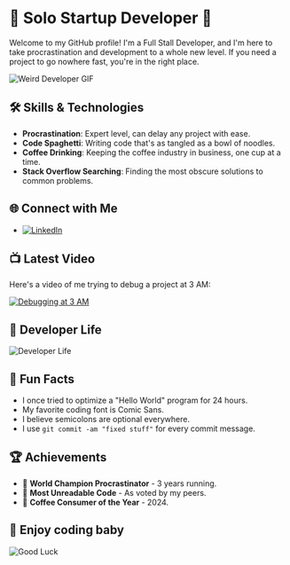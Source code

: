 # 🚀 Solo Startup Developer 🚀

Welcome to my GitHub profile! I'm a Full Stall Developer, and I'm here to take procrastination and development to a whole new level. If you need a project to go nowhere fast, you're in the right place.

![Weird Developer GIF](https://media.giphy.com/media/26gslxUny4dA9dWeQ/giphy.gif)

## 🛠️ Skills & Technologies

- **Procrastination**: Expert level, can delay any project with ease.
- **Code Spaghetti**: Writing code that's as tangled as a bowl of noodles.
- **Coffee Drinking**: Keeping the coffee industry in business, one cup at a time.
- **Stack Overflow Searching**: Finding the most obscure solutions to common problems.

## 🌐 Connect with Me
- [![LinkedIn](https://img.shields.io/badge/-LinkedIn-blue?style=flat-square&logo=linkedin&logoColor=white)](https://www.linkedin.com/in/raushan1kumar/)


## 📺 Latest Video

Here's a video of me trying to debug a project at 3 AM:

[![Debugging at 3 AM](https://img.youtube.com/vi/dQw4w9WgXcQ/0.jpg)](https://www.youtube.com/watch?v=dQw4w9WgXcQ)

## 📸 Developer Life

![Developer Life](https://media.giphy.com/media/13HgwGsXF0aiGY/giphy.gif)


## 🤔 Fun Facts

- I once tried to optimize a "Hello World" program for 24 hours.
- My favorite coding font is Comic Sans.
- I believe semicolons are optional everywhere.
- I use `git commit -am "fixed stuff"` for every commit message.

## 🏆 Achievements

- 🥇 **World Champion Procrastinator** - 3 years running.
- 🥈 **Most Unreadable Code** - As voted by my peers.
- 🥉 **Coffee Consumer of the Year** - 2024.

## 📢 Enjoy coding baby



![Good Luck](https://media.giphy.com/media/l0HlNQ03J5JxX6lva/giphy.gif)
